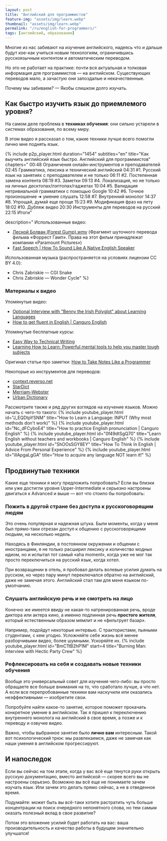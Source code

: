 ```yaml
---
layout: post
title: "Английский для программистов"
feature-img: "assets/img/learn.webp"
thumbnail: "assets/img/learn.webp"
permalink: "/ru/english-for-programmers/"
tags: [английский, образование]
---
```


Многие из нас забивают на изучение английского,
надеясь что и дальше будут кое-как учиться новым технологиям,
ограничившись русскоязычным контентом и автоматическим переводом.

Но это не работает на практике: почти вся актуальная и толковая информация для программистов — на английском.
Существующих переводов мало, а зачастую они запоздалые и некачественные.

Почему мы забиваем? — Якобы слишком долго изучать.

## Как быстро изучить язык до приемлемого уровня?
На самом деле проблема в **техниках обучения**:
они сильно устарели в системах образования, по всему миру.

В этом видео я рассказал о том, какие техники лучше всего помогли лично мне поднять язык.
<!--more-->

{% include p2p_player.html
  duration="1454"
  subtitles="en"
  title="Как выучить английский язык быстро. Английский для программистов"
  chapters="
    00:48 Ограничения онлайн-инструментов и преподавателей
    02:45 Грамматика, лексика и технический английский
    04:31 #1. Русский язык на занятиях с преподавателем и не только
    06:11 #2. Постепенная замена контента
    08:19 #3. Заметки
    09:13 #4. Локализация, но не только на личных десктопах/лэптопах/гаджетах
    10:04 #5. Валидация нетривиальной грамматики с помощью Google
    10:42 #6. Точное произношение ➜ умение слушать
    12:58 #7. Внутренний монолог
    14:37 #8. Упрощай, думай еще проще
    15:23 #9. Модификация фраз на лету
    18:02 #10. Дубляж видео
    20:30 Инструменты для переводов на русский
    22:15 Итоги"

  description="
Использованные видео:
- [Лесной Болван (Forest Gump).wmv](https://youtu.be/tZuUNMwWhOU) (Фрагмент шуточного перевода фильма «Форрест Гамп». Права на этот фильм принадлежат компании «Paramount Pictures»)
- [Fast Speech \| How To Sound Like A Native English Speaker](https://youtu.be/dmG4ponSoTk)

Использованная музыка (распространяется на условиях лицензии CC BY 4.0):
- Chris Zabriskie — CGI Snake
- Chris Zabriskie — Wonder Cycle"
%}

### Материалы к видео
Упомянутые видео:
- [Optional Interview with "Benny the Irish Polyglot" about Learning Languages](https://goo.gl/eFMhkR)
- [How to get fluent in English \| Canguro English](https://youtu.be/cxwRViDKwEg)

Упомянутые бесплатные курсы:
- [Easy Way to Technical Writing](https://stepik.org/course/684/syllabus)
- [Learning How to Learn: Powerful mental tools to help you master tough subjects](https://www.coursera.org/learn/learning-how-to-learn)

Оригинал статьи про заметки: [How to Take Notes Like a Programmer](/how-to-take-notes-like-a-programmer/)

Некоторые из инструментов для переводов:
- [context.reverso.net](https://context.reverso.net)
- [StarDict](http://stardict-4.sourceforge.net)
- [Merriam-Webster](https://www.merriam-webster.com)
- [Urban Dictionary](https://www.urbandictionary.com)

Рассмотрите также и ряд других взглядов на изучение языков.
Можно начать с чего-то такого:
{% include youtube_player.html id="J_EQDtpYSNM" title="How to Learn a Language: INPUT (Why most methods don't work)" %}
{% include youtube_player.html id="Nc_dFCyboE4" title="How to practice English pronunciation | Canguro English" %}
{% include youtube_player.html id="0f49dtSgQ70" title="Learn English without teachers and workbooks | Canguro English" %}
{% include youtube_player.html id="ShOOsSGY8EY" title="How To Think In English | Advice From Personal Experience" %}
{% include youtube_player.html id="illApgaLgGA" title="How to acquire any language NOT learn it!" %}

## Продвинутые техники
Какие еще техники я могу предложить попробовать?
Если вы близки или уже достигли уровня Upper-Intermediate и
серьезно настроены двигаться к Advanced и выше — вот что стоило бы попробовать:

### Пожить в другой стране без доступа к русскоговорящим людям
Это очень популярная и надежная штука.
Были моменты, когда у меня был прямо-таки отрезан доступ к общению с русскоговорящими людьми, на несколько недель.

Находясь в Финляндии, в постоянном окружении и общении с иностранцами,
я не только расширил лексику и количество модных идиом,
но и испытал тот самый «aha moment»,
когда уже не мог так просто переключиться на русский язык, когда хотел.

При возвращении в отель, я пробовал делать волевые усилия думать на русском,
но через пару минут переключался обратно на английский, даже не замечая этого.
Английский стал там для меня языком по-умолчанию.

### Слушать английскую речь и не смотреть на лицо
Конечно же имеется ввиду не какая-то натренированная речь, вроде диктора или актера кино,
а именно подлинная речь **простого жителя**, который естественным образом мямлит и не «фильтрует базар».

Например, подойдут некоторые интервью.
С трактористами, пьяными студентами, с кем угодно.
Усложняйте себе жизнь всё менее разборчивыми видео, более шумными. Ускоряйте их.
{% include youtube_player.html id="BmCTtB2hP1M" start=4 title="Burning Man: Interview with Hectic Party Crew" %}

### Рефлексировать на себя и создавать новые техники обучения
Вообще это универсальный совет для изучения чего-либо:
вы просто обращаете все больше внимания на то, что сработало лучше, а что нет.
А если все перепробованные техники вам наскучили или оказались неэффективными
— изобретите свои.

Попробуйте найти какое-то занятие, которое поможет прокачать конкретное умение в английском.
Так я пришел к переключению внутреннего монолога на английский в свое время, а позже и к переводу и озвучке видео.

Важно, чтобы выбранное занятие было **лично вам** интересным.
Такой вот психологический трюк: мы развлекаемся, даже не замечая как наши умения в английском прогрессируют.

## И напоследок
Если вы сейчас на том этапе, когда у вас всё еще тянутся руки открыть русскую документацию, вместо английской
— скорее всего вы не настроены серьезно.
Возможно вы всё еще не понимаете зачем изучать язык.
Или зачем это делать прямо сейчас, а не в отведенное время.

Подумайте: может быть вы всё-таки хотите растратить чуть больше концентрации на поиск очередного непонятного слова,
но тем самым оказать полезный вклад в свое развитие?

Потом это вложение усилий будет работать на вас:
ваша производительность и качество работы в будущем значительно улучшатся!
